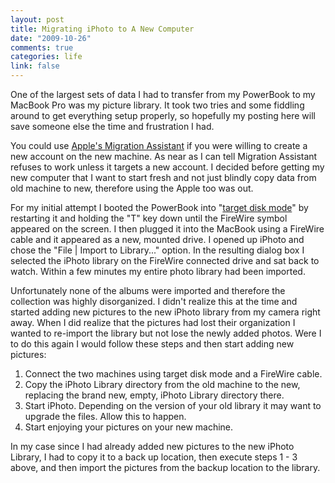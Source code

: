 ```yaml
--- 
layout: post
title: Migrating iPhoto to A New Computer
date: "2009-10-26"
comments: true
categories: life
link: false
---
```

One of the largest sets of data I had to transfer from my PowerBook to my MacBook Pro was my picture library. It took two tries and some fiddling around to get everything setup properly, so hopefully my posting here will save someone else the time and frustration I had.

You could use <a title="Apple's Migration Assistant" href="http://support.apple.com/kb/HT1554" target="_blank">Apple's Migration Assistant</a> if you were willing to create a new account on the new machine. As near as I can tell Migration Assistant refuses to work unless it targets a new account. I decided before getting my new computer that I want to start fresh and not just blindly copy data from old machine to new, therefore using the Apple too was out.

For my initial attempt I booted the PowerBook into "<a title="Target Disk Mode" href="http://support.apple.com/kb/HT1661" target="_blank">target disk mode</a>" by restarting it and holding the "T" key down until the FireWire symbol appeared on the screen. I then plugged it into the MacBook using a FireWire cable and it appeared as a new, mounted drive. I opened up iPhoto and chose the "File | Import to Library..." option. In the resulting dialog box I selected the iPhoto library on the FireWire connected drive and sat back to watch. Within a few minutes my entire photo library had been imported.

Unfortunately none of the albums were imported and therefore the collection was highly disorganized. I didn't realize this at the time and started adding new pictures to the new iPhoto library from my camera right away. When I did realize that the pictures had lost their organization I wanted to re-import the library but not lose the newly added photos. Were I to do this again I would follow these steps and then start adding new pictures:
<ol>
	<li>Connect the two machines using target disk mode and a FireWire cable.</li>
	<li>Copy the iPhoto Library directory from the old machine to the new, replacing the brand new, empty, iPhoto Library directory there.</li>
	<li>Start iPhoto. Depending on the version of your old library it may want to upgrade the files. Allow this to happen.</li>
	<li>Start enjoying your pictures on your new machine.</li>
</ol>
In my case since I had already added new pictures to the new iPhoto Library, I had to copy it to a back up location, then execute steps 1 - 3 above, and then import the pictures from the backup location to the library.
